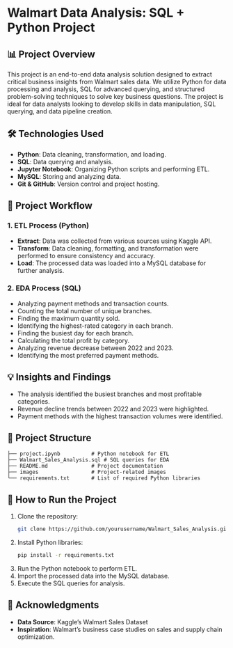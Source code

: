 # Walmart Data Analysis: SQL + Python Project

## 📊 Project Overview

This project is an end-to-end data analysis solution designed to extract critical business insights from Walmart sales data. We utilize Python for data processing and analysis, SQL for advanced querying, and structured problem-solving techniques to solve key business questions. The project is ideal for data analysts looking to develop skills in data manipulation, SQL querying, and data pipeline creation.

## 🛠️ Technologies Used

- **Python**: Data cleaning, transformation, and loading.
- **SQL**: Data querying and analysis.
- **Jupyter Notebook**: Organizing Python scripts and performing ETL.
- **MySQL**: Storing and analyzing data.
- **Git & GitHub**: Version control and project hosting.

## 🚀 Project Workflow

### 1. ETL Process (Python)

- **Extract**: Data was collected from various sources using Kaggle API.
- **Transform**: Data cleaning, formatting, and transformation were performed to ensure consistency and accuracy.
- **Load**: The processed data was loaded into a MySQL database for further analysis.

### 2. EDA Process (SQL)

- Analyzing payment methods and transaction counts.
- Counting the total number of unique branches.
- Finding the maximum quantity sold.
- Identifying the highest-rated category in each branch.
- Finding the busiest day for each branch.
- Calculating the total profit by category.
- Analyzing revenue decrease between 2022 and 2023.
- Identifying the most preferred payment methods.

## 💡 Insights and Findings

- The analysis identified the busiest branches and most profitable categories.
- Revenue decline trends between 2022 and 2023 were highlighted.
- Payment methods with the highest transaction volumes were identified.

## 📝 Project Structure

```
├── project.ipynb          # Python notebook for ETL
├── Walmart_Sales_Analysis.sql # SQL queries for EDA
├── README.md              # Project documentation
├── images                 # Project-related images
└── requirements.txt       # List of required Python libraries
```
## 📝 How to Run the Project

1. Clone the repository:
   ```bash
   git clone https://github.com/yourusername/Walmart_Sales_Analysis.git
   ```
2. Install Python libraries:
   ```bash
   pip install -r requirements.txt
   ```
3. Run the Python notebook to perform ETL.
4. Import the processed data into the MySQL database.
5. Execute the SQL queries for analysis.

##

## 🙏 Acknowledgments

- **Data Source**: Kaggle’s Walmart Sales Dataset
- **Inspiration**: Walmart’s business case studies on sales and supply chain optimization.

